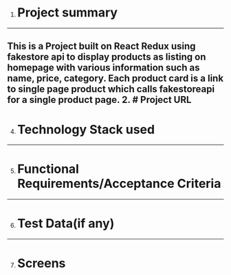1. # Project summary
----------------
This is a Project built on React Redux using fakestore api to display products as listing on homepage with various information such as name, price, category. Each product card is a link to single page product which calls fakestoreapi for a single product page.
2. # Project URL
----------------
4. # Technology Stack used
-----------------
5. # Functional Requirements/Acceptance Criteria
-----------------
6. # Test Data(if any)
-----------------
7. # Screens
